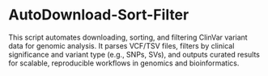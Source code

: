 # AutoDownload-Sort-Filter
This script automates downloading, sorting, and filtering ClinVar variant data for genomic analysis. It parses VCF/TSV files, filters by clinical significance and variant type (e.g., SNPs, SVs), and outputs curated results for scalable, reproducible workflows in genomics and bioinformatics.

